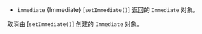 <!-- YAML
added: v0.9.1
-->

* `immediate` {Immediate} [`setImmediate()`] 返回的 `Immediate` 对象。 

取消由 [`setImmediate()`] 创建的 `Immediate` 对象。


